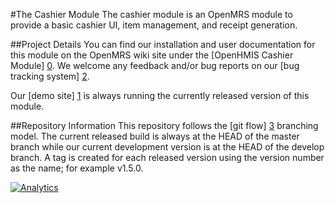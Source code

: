 #The Cashier Module
The cashier module is an OpenMRS module to provide a basic cashier UI, item management, and receipt generation.

##Project Details
You can find our installation and user documentation for this module on the OpenMRS wiki site under the [OpenHMIS Cashier Module] [0].  We welcome any feedback and/or bug reports on our [bug tracking system] [2].  

Our [demo site] [1] is always running the currently released version of this module. 

##Repository Information
This repository follows the [git flow] [3] branching model.  The current released build is always at the HEAD of the master branch while our current development version is at the HEAD of the develop branch.  A tag is created for each released version using the version number as the name; for example v1.5.0.

[0]: https://wiki.openmrs.org/display/docs/OpenHMIS+Cashier+Module
[1]: http://openmrs.openhmisafrica.org
[2]: http://youtrack.openhmisafrica.org
[3]: https://github.com/nvie/gitflow

[![Analytics](https://ga-beacon.appspot.com/UA-46919671-1/openmrs-module-openhmis.cashier/readme)](https://github.com/igrigorik/ga-beacon)

